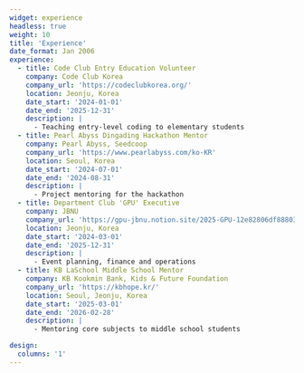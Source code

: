 ```yaml
---
widget: experience
headless: true
weight: 10
title: 'Experience'
date_format: Jan 2006
experience:
  - title: Code Club Entry Education Volunteer
    company: Code Club Korea
    company_url: 'https://codeclubkorea.org/'
    location: Jeonju, Korea
    date_start: '2024-01-01'
    date_end: '2025-12-31'
    description: |
      - Teaching entry-level coding to elementary students
  - title: Pearl Abyss Dingading Hackathon Mentor
    company: Pearl Abyss, Seedcoop
    company_url: 'https://www.pearlabyss.com/ko-KR'
    location: Seoul, Korea
    date_start: '2024-07-01'
    date_end: '2024-08-31'
    description: |
      - Project mentoring for the hackathon
  - title: Department Club 'GPU' Executive
    company: JBNU
    company_url: 'https://gpu-jbnu.notion.site/2025-GPU-12e82806df888038bc10d5e315e8d544#16c82806df8880cabc32ffcbd27bb84b'
    location: Jeonju, Korea
    date_start: '2024-03-01'
    date_end: '2025-12-31'
    description: |
      - Event planning, finance and operations
  - title: KB LaSchool Middle School Mentor
    company: KB Kookmin Bank, Kids & Future Foundation
    company_url: 'https://kbhope.kr/'
    location: Seoul, Jeonju, Korea
    date_start: '2025-03-01'
    date_end: '2026-02-28'
    description: |
      - Mentoring core subjects to middle school students

design:
  columns: '1'
---
```


